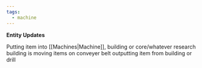 ```yaml
---
tags:
  - machine
---
```


**Entity Updates**


Putting item into [[Machines|Machine]], building or core/whatever research building is
moving items on conveyer belt
outputting item from building or drill
